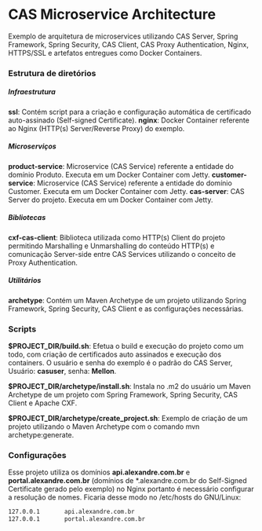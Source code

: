 # CAS Microservice Architecture

Exemplo de arquitetura de microservices utilizando CAS Server, Spring Framework, Spring Security, CAS Client, CAS Proxy Authentication, Nginx, HTTPS/SSL e artefatos entregues como Docker Containers.

### Estrutura de diretórios

##### Infraestrutura

**ssl**: Contém script para a criação e configuração automática de certificado auto-assinado (Self-signed Certificate).
**nginx**: Docker Container referente ao Nginx (HTTP(s) Server/Reverse Proxy) do exemplo.

##### Microserviços

**product-service**: Microservice (CAS Service) referente a entidade do domínio Produto. Executa em um Docker Container com Jetty.
**customer-service**: Microservice (CAS Service) referente a entidade do domínio Customer. Executa em um Docker Container com Jetty.
**cas-server**: CAS Server do projeto. Executa em um Docker Container com Jetty.

##### Bibliotecas

**cxf-cas-client**: Biblioteca utilizada como HTTP(s) Client do projeto permitindo Marshalling e Unmarshalling do conteúdo HTTP(s) e comunicação Server-side entre CAS Services utilizando o conceito de Proxy Authentication.

##### Utilitários

**archetype**: Contém um Maven Archetype de um projeto utilizando Spring Framework, Spring Security, CAS Client e as configurações necessárias.

### Scripts

**$PROJECT_DIR/build.sh**: Efetua o build e execução do projeto como um todo, com criação de certificados auto assinados e execução dos containers. O usuário e senha do exemplo é o padrão do CAS Server, Usuário: **casuser**, senha: **Mellon**.

**$PROJECT_DIR/archetype/install.sh**: Instala no .m2 do usuário um Maven Archetype de um projeto com Spring Framework, Spring Security, CAS Client e Apache CXF.

**$PROJECT_DIR/archetype/create_project.sh**: Exemplo de criação de um projeto utilizando o Maven Archetype com o comando mvn archetype:generate.

### Configurações
Esse projeto utiliza os domínios **api.alexandre.com.br** e **portal.alexandre.com.br** (domínios de *.alexandre.com.br do Self-Signed Certificate gerado pelo exemplo) no Nginx portanto é necessário configurar a resolução de nomes. Ficaria desse modo no /etc/hosts do GNU/Linux:

```sh
127.0.0.1       api.alexandre.com.br
127.0.0.1       portal.alexandre.com.br
```


